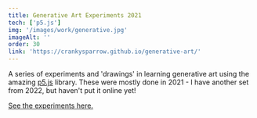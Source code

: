 ```yaml
---
title: Generative Art Experiments 2021
tech: ['p5.js']
img: '/images/work/generative.jpg'
imageAlt: ''
order: 30
link: 'https://crankysparrow.github.io/generative-art/'
---
```


A series of experiments and 'drawings' in learning generative art using the amazing [p5.js](https://p5js.org/) library. These were mostly done in 2021 - I have another set from 2022, but haven't put it online yet!

[See the experiments here.](https://crankysparrow.github.io/generative-art/)
